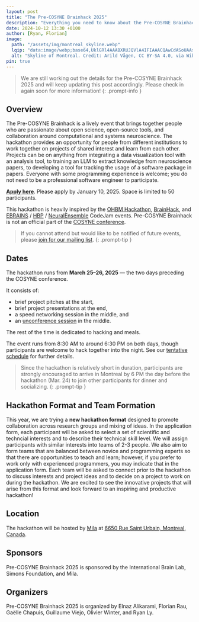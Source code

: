 ```yaml
---
layout: post
title: "The Pre-COSYNE Brainhack 2025"
description: "Everything you need to know about the Pre-COSYNE Brainhack 2025 in Montreal, Canada."
date: 2024-10-12 13:30 +0100
author: [Ryan, Florian]
image:
  path: "/assets/img/montreal_skyline.webp"
  lqip: "data:image/webp;base64,UklGRl4AAABXRUJQVlA4IFIAAACQAwCdASoUAAsAPzmGulQvKSWjMAgB4CcJR3ADjuIAFAEoulPQAP7odBAdzRndKKaf19MZ3ww/k8wWLeFEeoH8CRIG1oyPbyr7thiwwY71WgAA"
  alt: "Skyline of Montreal. Credit: Arild Vågen, CC BY-SA 4.0, via Wikimedia Commons."
pin: true
---
```


> We are still working out the details for the Pre-COSYNE Brainhack 2025 and will keep updating this post accordingly.
> Please check in again soon for more information!
{: .prompt-info }

Overview
--------

The Pre-COSYNE Brainhack is a lively event that brings together people who are passionate about open science, open-source tools, and collaboration around computational and systems neuroscience.
The hackathon provides an opportunity for people from different institutions to work together on projects of shared interest and learn from each other.
Projects can be on anything from integrating a data visualization tool with an analysis tool, to training an LLM to extract knowledge from neuroscience papers, to developing a tool for tracking the usage of a software package in papers.
Everyone with some programming experience is welcome; you do not need to be a professional software engineer to participate.

[**Apply here**](https://docs.google.com/forms/d/e/1FAIpQLSfL0ywPHd25AlgPPeVGmb9C6oMSrB1nfzGD5e1ZJQyaCoLXLA/viewform?usp=sf_link). Please apply by January 10, 2025. Space is limited to 50 participants.

This hackathon is heavily inspired by the [OHBM Hackathon](https://ohbm.github.io/hackathon2024/), [BrainHack](https://brainhack.org/), and [EBRAINS](https://www.ebrains.eu/) / [HBP](https://www.humanbrainproject.eu/) / [NeuralEnsemble](https://neuralensemble.org) CodeJam events.
Pre-COSYNE Brainhack is not an official part of the [COSYNE conference](https://www.cosyne.org/).

> If you cannot attend but would like to be notified of future events, please [join for our mailing list](https://docs.google.com/forms/d/e/1FAIpQLSdH_LikO1-7HiVcM-Utu9r_0GEWcSiuwcFLck7f9zZgKC9OOw/viewform?usp=sf_link).
{: .prompt-tip }

Dates
-----

The hackathon runs from **March 25–26, 2025** — the two days preceding the COSYNE conference.

It consists of:

- brief project pitches at the start,
- brief project presentations at the end,
- a speed networking session in the middle, and
- an [unconference session](https://en.wikipedia.org/wiki/Unconference) in the middle.

The rest of the time is dedicated to hacking and meals.

The event runs from 8:30 AM to around 6:30 PM on both days, though participants are welcome to hack together into the night.
See our [tentative schedule](/hackathon2025/schedule) for further details.

> Since the hackathon is relatively short in duration, participants are strongly encouraged to arrive in Montreal by 6 PM the day before the hackathon (Mar. 24) to join other participants for dinner and socializing.
{: .prompt-tip }

Hackathon Format and Team Formation
-----------------------------------

This year, we are trying a **new hackathon format** designed to promote collaboration across research groups and mixing of ideas. In the application form, each participant will be asked to select a set of scientific and techncial interests and to describe their technical skill level. We will assign participants with similar interests into teams of 2-3 people. We also aim to form teams that are balanced between novice and programming experts so that there are opportunities to teach and learn; however, if you prefer to work only with experienced programmers, you may indicate that in the application form. Each team will be asked to connect prior to the hackathon to discuss interests and project ideas and to decide on a project to work on during the hackathon. We are excited to see the innovative projects that will arise from this format and look forward to an inspiring and productive hackathon!

Location
--------

The hackathon will be hosted by [Mila](https://mila.quebec/en) at [6650 Rue Saint Urbain, Montreal, Canada](https://www.google.com/maps/place/6650+Rue+Saint-Urbain,+Montr%C3%A9al,+QC+H2S+3G9,+Canada/).

Sponsors
--------

Pre-COSYNE Brainhack 2025 is sponsored by the International Brain Lab, Simons Foundation, and Mila.

Organizers
----------

Pre-COSYNE Brainhack 2025 is organized by Elnaz Alikarami, Florian Rau, Gaëlle Chapuis, Guillaume Viejo, Olivier Winter, and Ryan Ly.
